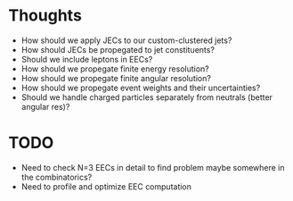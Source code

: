 # Thoughts
 - How should we apply JECs to our custom-clustered jets?
 - How should JECs be propegated to jet constituents? 
 - Should we include leptons in EECs?
 - How should we propegate finite energy resolution?
 - How should we propegate finite angular resolution?
 - How should we propegate event weights and their uncertainties?
 - Should we handle charged particles separately from neutrals (better angular res)?

# TODO
 - Need to check N=3 EECs in detail to find problem 
      maybe somewhere in the combinatorics?
 - Need to profile and optimize EEC computation
